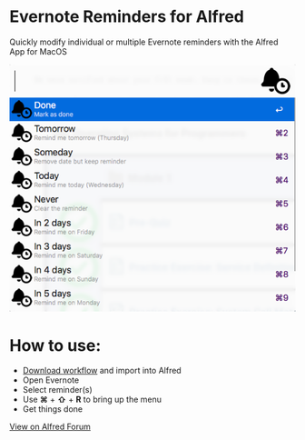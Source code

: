 # Evernote Reminders for Alfred
Quickly modify individual or multiple Evernote reminders with the Alfred App for MacOS

![alt text](https://github.com/dicetomato/alfred-evernote-reminders/blob/master/preview.png?raw=true "Evernote Reminders Preview")

# How to use:
* [Download workflow](https://github.com/dicetomato/alfred-evernote-reminders/releases) and import into Alfred
* Open Evernote
* Select reminder(s)
* Use **⌘** + **⇧** + **R** to bring up the menu
* Get things done

[View on Alfred Forum](https://www.alfredforum.com/topic/11120-evernote-reminders/)

